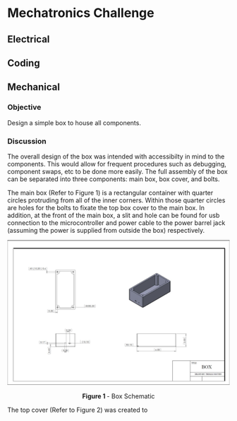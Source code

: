 # Mechatronics Challenge

## Electrical

## Coding

## Mechanical

### Objective

Design a simple box to house all components.

### Discussion

The overall design of the box was intended with accessibilty in mind to the components. This would allow for frequent procedures such as debugging, component swaps, etc to be done more easily. The full assembly of the box can be separated into three components: main box, box cover, and bolts. 

The main box (Refer to Figure 1) is a rectangular container with quarter circles protruding from all of the inner corners. Within those quarter circles are holes for the bolts to fixate the top box cover to the main box. In addition, at the front of the main box, a slit and hole can be found for usb connection to the microcontroller and power cable to the power barrel jack (assuming the power is supplied from outside the box) respectively. 

![Main Box Drawing](mechanical/images/box.JPG) 
<p align = "center"><b>Figure 1 </b> - Box Schematic </p>

The top cover (Refer to Figure 2) was created to 
